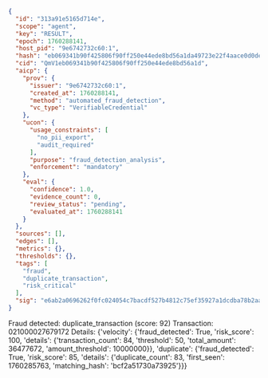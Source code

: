 ```json
{
  "id": "313a91e5165d714e",
  "scope": "agent",
  "key": "RESULT",
  "epoch": 1760288141,
  "host_pid": "9e6742732c60:1",
  "hash": "eb069341b90f425806f90ff250e44ede8bd56a1da49723e22f4aace0d0de8b80",
  "cid": "QmV1eb069341b90f425806f90ff250e44ede8bd56a1d",
  "aicp": {
    "prov": {
      "issuer": "9e6742732c60:1",
      "created_at": 1760288141,
      "method": "automated_fraud_detection",
      "vc_type": "VerifiableCredential"
    },
    "ucon": {
      "usage_constraints": [
        "no_pii_export",
        "audit_required"
      ],
      "purpose": "fraud_detection_analysis",
      "enforcement": "mandatory"
    },
    "eval": {
      "confidence": 1.0,
      "evidence_count": 0,
      "review_status": "pending",
      "evaluated_at": 1760288141
    }
  },
  "sources": [],
  "edges": [],
  "metrics": {},
  "thresholds": {},
  "tags": [
    "fraud",
    "duplicate_transaction",
    "risk_critical"
  ],
  "sig": "e6ab2a0696262f0fc024054c7bacdf527b4812c75ef35927a1dcdba78b2aa442"
}
```

Fraud detected: duplicate_transaction (score: 92)
Transaction: 021000027679172
Details: {'velocity': {'fraud_detected': True, 'risk_score': 100, 'details': {'transaction_count': 84, 'threshold': 50, 'total_amount': 36477672, 'amount_threshold': 10000000}}, 'duplicate': {'fraud_detected': True, 'risk_score': 85, 'details': {'duplicate_count': 83, 'first_seen': 1760285763, 'matching_hash': 'bcf2a51730a73925'}}}